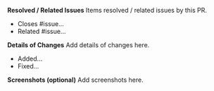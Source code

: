 <!-- 
🚨🚨🚨🚨🚨🚨🚨🚨🚨🚨🚨🚨🚨🚨🚨🚨🚨
Please add a clear title describing the PR
🚨🚨🚨🚨🚨🚨🚨🚨🚨🚨🚨🚨🚨🚨🚨🚨🚨
-->

**Resolved / Related Issues**
Items resolved / related issues by this PR.
- Closes #issue...
- Related #issue...

**Details of Changes**
Add details of changes here.
- Added...
- Fixed...

**Screenshots (optional)**
Add screenshots here.
